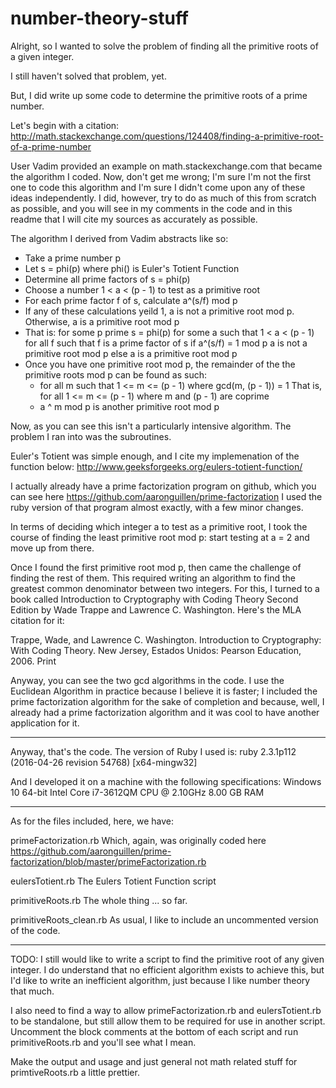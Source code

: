 # number-theory-stuff

Alright, so I wanted to solve the problem of finding all the primitive roots of a given integer.

I still haven't solved that problem, yet.

But, I did write up some code to determine the primitive roots of a prime number.

Let's begin with a citation:
http://math.stackexchange.com/questions/124408/finding-a-primitive-root-of-a-prime-number

User Vadim provided an example on math.stackexchange.com that became the algorithm I coded. Now, don't get me wrong; I'm sure I'm not the first one to code this algorithm and I'm sure I didn't come upon any of these ideas independently. I did, however, try to do as much of this from scratch as possible, and you will see in my comments in the code and in this readme that I will cite my sources as accurately as possible.

The algorithm I derived from Vadim abstracts like so:
- Take a prime number p
- Let s = phi(p) where phi() is Euler's Totient Function
- Determine all prime factors of s = phi(p)
- Choose a number 1 < a < (p - 1) to test as a primitive root
- For each prime factor f of s, calculate a^(s/f) mod p
- If any of these calculations yeild 1, a is not a primitive root mod p. Otherwise, a is a primitive root mod p
- That is:
    for some p prime
    s = phi(p)
    for some a such that 1 < a < (p - 1)
    for all f such that f is a prime factor of s
    if a^(s/f) = 1 mod p
      a is not a primitive root mod p
    else
      a is a primitive root mod p
- Once you have one primitive root mod p, the remainder of the the primitive roots mod p can be found as such:
  - for all m such that 1 <= m <= (p - 1) where gcd(m, (p - 1)) = 1
    That is, for all 1 <= m <= (p - 1) where m and (p - 1) are coprime
  - a ^ m mod p is another primitive root mod p

Now, as you can see this isn't a particularly intensive algorithm. The problem I ran into was the subroutines.

Euler's Totient was simple enough, and I cite my implemenation of the function below:
http://www.geeksforgeeks.org/eulers-totient-function/

I actually already have a prime factorization program on github, which you can see here https://github.com/aaronguillen/prime-factorization
I used the ruby version of that program almost exactly, with a few minor changes.

In terms of deciding which integer a to test as a primitive root, I took the course of finding the least primitive root mod p: start testing at a = 2 and move up from there.

Once I found the first primitive root mod p, then came the challenge of finding the rest of them. This required writing an algorithm to find the greatest common denominator between two integers. For this, I turned to a book called Introduction to Cryptography with Coding Theory Second Edition by Wade Trappe and Lawrence C. Washington. Here's the MLA citation for it:

Trappe, Wade, and Lawrence C. Washington. Introduction to Cryptography: With Coding Theory. New Jersey, Estados Unidos: Pearson Education, 2006. Print

Anyway, you can see the two gcd algorithms in the code. I use the Euclidean Algorithm in practice because I believe it is faster; I included the prime factorization algorithm for the sake of completion and because, well, I already had a prime factorization algorithm and it was cool to have another application for it.

--------------------------------

Anyway, that's the code. The version of Ruby I used is:
ruby 2.3.1p112 (2016-04-26 revision 54768) [x64-mingw32]

And I developed it on a machine with the following specifications:
Windows 10 64-bit
Intel Core i7-3612QM CPU @ 2.10GHz
8.00 GB RAM

--------------------------------

As for the files included, here, we have:

primeFactorization.rb
Which, again, was originally coded here https://github.com/aaronguillen/prime-factorization/blob/master/primeFactorization.rb

eulersTotient.rb
The Eulers Totient Function script

primitiveRoots.rb
The whole thing ... so far.

primitiveRoots_clean.rb
As usual, I like to include an uncommented version of the code.

---------------------------------

TODO:
I still would like to write a script to find the primitive root of any given integer. I do understand that no efficient algorithm exists to achieve this, but I'd like to write an inefficient algorithm, just because I like number theory that much.

I also need to find a way to allow primeFactorization.rb and eulersTotient.rb to be standalone, but still allow them to be required for use in another script. Uncomment the block comments at the bottom of each script and run primitiveRoots.rb and you'll see what I mean.

Make the output and usage and just general not math related stuff for primtiveRoots.rb a little prettier.
